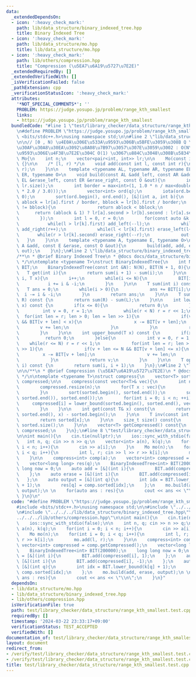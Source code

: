 ```yaml
---
data:
  _extendedDependsOn:
  - icon: ':heavy_check_mark:'
    path: lib/data_structure/binary_indexed_tree.hpp
    title: Binary Indexed Tree
  - icon: ':heavy_check_mark:'
    path: lib/data_structure/mo.hpp
    title: lib/data_structure/mo.hpp
  - icon: ':heavy_check_mark:'
    path: lib/others/compression.hpp
    title: "Compression (\u5EA7\u6A19\u5727\u7E2E)"
  _extendedRequiredBy: []
  _extendedVerifiedWith: []
  _isVerificationFailed: false
  _pathExtension: cpp
  _verificationStatusIcon: ':heavy_check_mark:'
  attributes:
    '*NOT_SPECIAL_COMMENTS*': ''
    PROBLEM: https://judge.yosupo.jp/problem/range_kth_smallest
    links:
    - https://judge.yosupo.jp/problem/range_kth_smallest
  bundledCode: "#line 1 \"test/library_checker/data_structure/range_kth_smallest.test.cpp\"\
    \n#define PROBLEM \"https://judge.yosupo.jp/problem/range_kth_smallest\"\n#include\
    \ <bits/stdc++.h>\nusing namespace std;\n\n#line 2 \"lib/data_structure/mo.hpp\"\
    \n\n// [0 , N) \u4E0A\u306E\u533A\u9593\u306B\u5BFE\u3059\u308B Q \u500B\u306E\
    \u30AF\u30A8\u30EA\u3092\u8A08\u7B97\u3057\u307E\u3059\u3002 : O(N\u221AQ) (\u533A\
    \u9593\u306E\u4F38\u7E2E\u304C O(1) \u3067\u884C\u3048\u308B\u5834\u5408)\nstruct\
    \ Mo{\n    int n;\n    vector<pair<int, int>> lr;\n\n    Mo(const int n) : n(n)\
    \ {}\n\n    /* [l, r) */\n    void add(const int l, const int r){\n        lr.emplace_back(l,\
    \ r);\n    }\n\n    template <typename AL, typename AR, typename EL, typename\
    \ ER, typename O>\n    void build(const AL &add_left, const AR &add_right, const\
    \ EL &erase_left, const ER &erase_right, const O &out){\n        int q = (int)\
    \ lr.size();\n        int border = max<int>(1, 1.0 * n / max<double>(1.0, sqrt(q\
    \ * 2.0 / 3.0)));\n        vector<int> ord(q);\n        iota(ord.begin(), ord.end(),\
    \ 0);\n        sort(ord.begin(), ord.end(), [&](int a, int b){\n            int\
    \ ablock = lr[a].first / border, bblock = lr[b].first / border;\n            if(ablock\
    \ != bblock){\n                return ablock < bblock;\n            }\n      \
    \      return (ablock & 1) ? lr[a].second > lr[b].second : lr[a].second < lr[b].second;\n\
    \        });\n        int l = 0, r = 0;\n        for(const auto &k : ord){\n \
    \           while(l > lr[k].first) add_left(--l);\n            while(r < lr[k].second)\
    \ add_right(r++);\n            while(l < lr[k].first) erase_left(l++);\n     \
    \       while(r > lr[k].second) erase_right(--r);\n            out(k);\n     \
    \   }\n    }\n\n    template <typename A, typename E, typename O>\n    void build(const\
    \ A &add, const E &erase, const O &out){\n        build(add, add, erase, erase,\
    \ out);\n    }\n};\n#line 2 \"lib/data_structure/binary_indexed_tree.hpp\"\n\n\
    /**\n * @brief Binary Indexed Tree\n * @docs docs/data_structure/binary_indexed_tree.md\n\
    \ */\n\ntemplate <typename T>\nstruct BinaryIndexedTree{\n    int N;\n    vector<T>\
    \ BIT;\n    BinaryIndexedTree(const int &N): N(N), BIT(N + 1, 0){\n    }\n\n \
    \   T get(int i){\n        return sum(i + 1) - sum(i);\n    }\n\n    void add(int\
    \ i, T x){\n        i++;\n        while(i <= N){\n            BIT[i] += x;\n \
    \           i += i & -i;\n        }\n    }\n\n    T sum(int i) const {\n     \
    \   T ans = 0;\n        while(i > 0){\n            ans += BIT[i];\n          \
    \  i -= i & -i;\n        }\n        return ans;\n    }\n\n    T sum(int L, int\
    \ R) const {\n        return sum(R) - sum(L);\n    }\n\n    int lower_bound(T\
    \ x) const {\n        if(x <= 0){\n            return 0;\n        }else{\n   \
    \         int v = 0, r = 1;\n            while(r < N) r = r << 1;\n          \
    \  for(int len = r; len > 0; len = len >> 1){\n                if(v + len < N\
    \ && BIT[v + len] < x){\n                    x -= BIT[v + len];\n            \
    \        v += len;\n                }\n            }\n            return v;\n\
    \        }\n    }\n\n    int upper_bound(T x) const {\n        if(x < 0){\n  \
    \          return 0;\n        }else{\n            int v = 0, r = 1;\n        \
    \    while(r <= N) r = r << 1;\n            for(int len = r; len > 0; len = len\
    \ >> 1){\n                if(v + len <= N && BIT[v + len] <= x){\n           \
    \         x -= BIT[v + len];\n                    v += len;\n                }\n\
    \            }\n            return v;\n        }\n    }\n\n    T operator [](int\
    \ i) const {\n        return sum(i, i + 1);\n    }\n};\n#line 2 \"lib/others/compression.hpp\"\
    \n\n/**\n * @brief Compression (\u5EA7\u6A19\u5727\u7E2E)\n * @docs docs/others/compression.md\n\
    \ */\n\ntemplate <typename T>\nstruct compress{\n    vector<T> sorted;\n    vector<int>\
    \ compressed;\n\n    compress(const vector<T>& vec){\n        int n = vec.size();\n\
    \        compressed.resize(n);\n        for(T x : vec){\n            sorted.emplace_back(x);\n\
    \        }\n        sort(sorted.begin(), sorted.end());\n        sorted.erase(unique(sorted.begin(),\
    \ sorted.end()), sorted.end());\n        for(int i = 0; i < n; ++i){\n       \
    \     compressed[i] = lower_bound(sorted.begin(), sorted.end(), vec[i]) - sorted.begin();\n\
    \        }\n    }\n\n    int get(const T& x) const{\n        return lower_bound(sorted.begin(),\
    \ sorted.end(), x) - sorted.begin();\n    }\n\n    T inv(const int x) const{\n\
    \        return sorted[x];\n    }\n\n    size_t size() const{\n        return\
    \ sorted.size();\n    }\n\n    vector<T> getCompressed() const{\n        return\
    \ compressed;\n    }\n};\n#line 8 \"test/library_checker/data_structure/range_kth_smallest.test.cpp\"\
    \n\nint main(){\n    cin.tie(nullptr);\n    ios::sync_with_stdio(false);\n\n \
    \   int n, q; cin >> n >> q;\n    vector<int> a(n), k(q);\n    for(int i = 0;\
    \ i < n; i++){\n        cin >> a[i];\n    }\n    Mo mo(n);\n    for(int i = 0;\
    \ i < q; i++){\n        int l, r; cin >> l >> r >> k[i];\n        mo.add(l, r);\n\
    \    }\n\n    compress<int> comp(a);\n    vector<int> compressed = comp.getCompressed();\n\
    \    vector<long long> res(q);\n    BinaryIndexedTree<int> BIT(200000);\n    long\
    \ long now = 0;\n    auto add = [&](int i){\n        BIT.add(compressed[i], 1);\n\
    \    };\n    auto erase = [&](int i){\n        BIT.add(compressed[i], -1);\n \
    \   };\n    auto output = [&](int q){\n        int idx = BIT.lower_bound(k[q]\
    \ + 1);\n        res[q] = comp.sorted[idx];\n    };\n    mo.build(add, erase,\
    \ output);\n \n    for(auto ans : res){\n        cout << ans << \"\\n\";\n   \
    \ }\n}\n"
  code: "#define PROBLEM \"https://judge.yosupo.jp/problem/range_kth_smallest\"\n\
    #include <bits/stdc++.h>\nusing namespace std;\n\n#include \"../../../lib/data_structure/mo.hpp\"\
    \n#include \"../../../lib/data_structure/binary_indexed_tree.hpp\"\n#include \"\
    ../../../lib/others/compression.hpp\"\n\nint main(){\n    cin.tie(nullptr);\n\
    \    ios::sync_with_stdio(false);\n\n    int n, q; cin >> n >> q;\n    vector<int>\
    \ a(n), k(q);\n    for(int i = 0; i < n; i++){\n        cin >> a[i];\n    }\n\
    \    Mo mo(n);\n    for(int i = 0; i < q; i++){\n        int l, r; cin >> l >>\
    \ r >> k[i];\n        mo.add(l, r);\n    }\n\n    compress<int> comp(a);\n   \
    \ vector<int> compressed = comp.getCompressed();\n    vector<long long> res(q);\n\
    \    BinaryIndexedTree<int> BIT(200000);\n    long long now = 0;\n    auto add\
    \ = [&](int i){\n        BIT.add(compressed[i], 1);\n    };\n    auto erase =\
    \ [&](int i){\n        BIT.add(compressed[i], -1);\n    };\n    auto output =\
    \ [&](int q){\n        int idx = BIT.lower_bound(k[q] + 1);\n        res[q] =\
    \ comp.sorted[idx];\n    };\n    mo.build(add, erase, output);\n \n    for(auto\
    \ ans : res){\n        cout << ans << \"\\n\";\n    }\n}"
  dependsOn:
  - lib/data_structure/mo.hpp
  - lib/data_structure/binary_indexed_tree.hpp
  - lib/others/compression.hpp
  isVerificationFile: true
  path: test/library_checker/data_structure/range_kth_smallest.test.cpp
  requiredBy: []
  timestamp: '2024-03-22 23:33:17+09:00'
  verificationStatus: TEST_ACCEPTED
  verifiedWith: []
documentation_of: test/library_checker/data_structure/range_kth_smallest.test.cpp
layout: document
redirect_from:
- /verify/test/library_checker/data_structure/range_kth_smallest.test.cpp
- /verify/test/library_checker/data_structure/range_kth_smallest.test.cpp.html
title: test/library_checker/data_structure/range_kth_smallest.test.cpp
---
```

